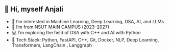 ## 👋 Hi, myself Anjali

- 👀 I’m interested in Machine Learning, Deep Learning, DSA, AI, and LLMs  
- 🌱 I’m from NSUT MAIN CAMPUS (2023–2027)
- 💻 I’m exploring the field of DSA with C++ and AI with Python
- 🧰 Tech Stack: Python, FastAPI, C++, Git, Docker, NLP, Deep Learning, Transformers, LangChain , Langgraph 

